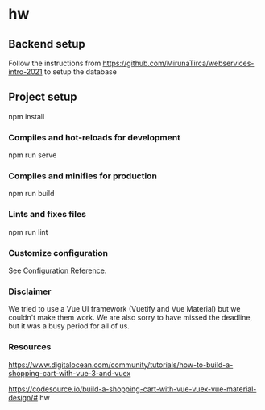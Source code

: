 # hw

## Backend setup
Follow the instructions from https://github.com/MirunaTirca/webservices-intro-2021 to setup the database
## Project setup

npm install


### Compiles and hot-reloads for development

npm run serve


### Compiles and minifies for production

npm run build


### Lints and fixes files

npm run lint


### Customize configuration
See [Configuration Reference](https://cli.vuejs.org/config/).

### Disclaimer
We tried to use a Vue UI framework (Vuetify and Vue Material) but we couldn't make them work.
We are also sorry to have missed the deadline, but it was a busy period for all of us.
### Resources
https://www.digitalocean.com/community/tutorials/how-to-build-a-shopping-cart-with-vue-3-and-vuex

https://codesource.io/build-a-shopping-cart-with-vue-vuex-vue-material-design/# hw

